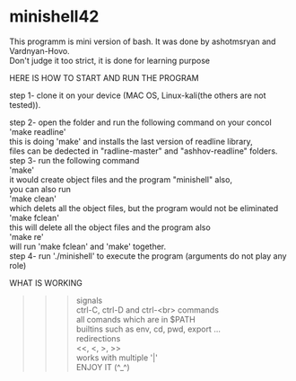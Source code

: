 # minishell42

This programm is mini version of bash. It was done by ashotmsryan and Vardnyan-Hovo.
<br>Don't judge it too strict, it is done for learning purpose

HERE IS HOW TO START AND RUN THE PROGRAM<br>
<p>                        step 1- clone it on your device (MAC OS, Linux-kali(the others are not tested)).<br>
</p>
step 2- open the folder and run the following command on your concol<br>
        'make readline'<br>
        this is doing 'make' and installs the last version of readline library,<br>
        files can be dedected in "radline-master" and "ashhov-readline" folders.<br>
step 3- run the following command<br>
        'make'<br>
        it would create object files and the program "minishell" also,<br>
        you can also run <br>
        'make clean'<br>
         which delets all the object files, but the program would not be eliminated<br>
        'make fclean'<br>
        this will delete all the object files and the program also<br>
        'make re'<br>
        will run 'make fclean' and 'make' together.<br>
step 4- run './minishell' to execute the program (arguments do not play any role)<br>

WHAT IS WORKING<br>
>>> signals<br>
    ctrl-C, ctrl-D and ctrl-\<br>
>>> commands<br>
    all comands which are in $PATH<br>
    builtins such as env, cd, pwd, export ...<br>
>>> redirections<br>
    <<, <, >, >><br>
>>>works with multiple '|'<br>
                                      ENJOY IT (^_^)
